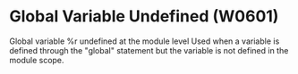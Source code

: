 # Global Variable Undefined (W0601)

Global variable %r undefined at the module level Used when a variable is
defined through the "global" statement but the variable is not defined
in the module scope.
